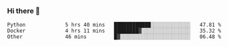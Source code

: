 ### Hi there 👋

<!--START_SECTION:qoiuy-->

```text
Python             5 hrs 40 mins   ████████████░░░░░░░░░░░░░   47.81 %
Docker             4 hrs 11 mins   ████████▓░░░░░░░░░░░░░░░░   35.32 %
Other              46 mins         █▓░░░░░░░░░░░░░░░░░░░░░░░   06.48 %
```

<!--END_SECTION:qoiuy-->

<!--
**Qoiuy/Qoiuy** is a ✨ _special_ ✨ repository because its `README.md` (this file) appears on your GitHub profile.

Here are some ideas to get you started:

- 🔭 I’m currently working on ...
- 🌱 I’m currently learning ...
- 👯 I’m looking to collaborate on ...
- 🤔 I’m looking for help with ...
- 💬 Ask me about ...
- 📫 How to reach me: ...
- 😄 Pronouns: ...
- ⚡ Fun fact: ...
-->
